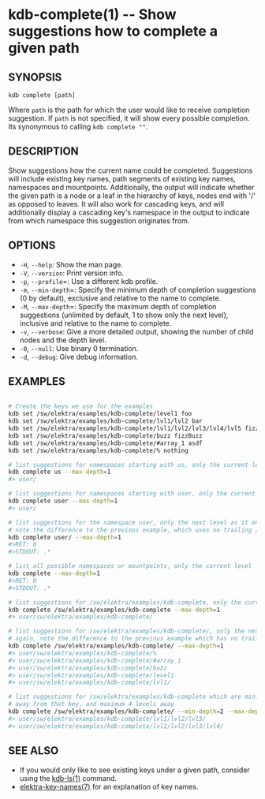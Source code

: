 kdb-complete(1) -- Show suggestions how to complete a given path
================================

## SYNOPSIS

`kdb complete [path]`

Where `path` is the path for which the user would like to receive completion suggestion.
If `path` is not specified, it will show every possible completion. Its synonymous
to calling `kdb complete ""`.

## DESCRIPTION

Show suggestions how the current name could be completed.
Suggestions will include existing key names, path segments of existing key names,
namespaces and mountpoints.
Additionally, the output will indicate whether the given path is a node or a leaf
in the hierarchy of keys, nodes end with '/' as opposed to leaves.
It will also work for cascading keys, and will additionally display a cascading
key's namespace in the output to indicate from which namespace this suggestion
originates from.

## OPTIONS

- `-H`, `--help`:
  Show the man page.
- `-V`, `--version`:
  Print version info.
- `-p`, `--profile`=<profile>:
  Use a different kdb profile.
- `-m`, `--min-depth`=<min-depth>:
  Specify the minimum depth of completion suggestions (0 by default), exclusive
  and relative to the name to complete.
- `-M`, `--max-depth`=<max-depth>:
  Specify the maximum depth of completion suggestions (unlimited by default, 1
  to show only the next level), inclusive and relative to the name to complete.
- `-v`, `--verbose`:
  Give a more detailed output, showing the number of child nodes and the depth level.
- `-0`, `--null`:
  Use binary 0 termination.
- `-d`, `--debug`:
  Give debug information.

## EXAMPLES

```sh

# Create the keys we use for the examples
kdb set /sw/elektra/examples/kdb-complete/level1 foo
kdb set /sw/elektra/examples/kdb-complete/lvl1/lvl2 bar
kdb set /sw/elektra/examples/kdb-complete/lvl1/lvl2/lvl3/lvl4/lvl5 fizz
kdb set /sw/elektra/examples/kdb-complete/buzz fizzBuzz
kdb set /sw/elektra/examples/kdb-complete/#array_1 asdf
kdb set /sw/elektra/examples/kdb-complete/% nothing

# list suggestions for namespaces starting with us, only the current level
kdb complete us --max-depth=1
#> user/

# list suggestions for namespaces starting with user, only the current level
kdb complete user --max-depth=1
#> user/

# list suggestions for the namespace user, only the next level as it ends with /
# note the difference to the previous example, which uses no trailing /
kdb complete user/ --max-depth=1
#>RET: 0
#>STDOUT: .*

# list all possible namespaces or mountpoints, only the current level
kdb complete --max-depth=1
#>RET: 0
#>STDOUT: .*

# list suggestions for /sw/elektra/examples/kdb-complete, only the current level
kdb complete /sw/elektra/examples/kdb-complete --max-depth=1
#> user/sw/elektra/examples/kdb-complete/

# list suggestions for /sw/elektra/examples/kdb-complete/, only the next level
# again, note the difference to the previous example which has no trailing /
kdb complete /sw/elektra/examples/kdb-complete/ --max-depth=1
#> user/sw/elektra/examples/kdb-complete/%
#> user/sw/elektra/examples/kdb-complete/#array_1
#> user/sw/elektra/examples/kdb-complete/buzz
#> user/sw/elektra/examples/kdb-complete/level1
#> user/sw/elektra/examples/kdb-complete/lvl1/

# list suggestions for /sw/elektra/examples/kdb-complete which are minimum 2 levels
# away from that key, and maximum 4 levels away
kdb complete /sw/elektra/examples/kdb-complete/ --min-depth=2 --max-depth=4
#> user/sw/elektra/examples/kdb-complete/lvl1/lvl2/lvl3/
#> user/sw/elektra/examples/kdb-complete/lvl1/lvl2/lvl3/lvl4/

```

## SEE ALSO

- If you would only like to see existing keys under a given path, consider using
  the [kdb-ls(1)](kdb-ls.md) command.
- [elektra-key-names(7)](elektra-key-names.md) for an explanation of key names.
